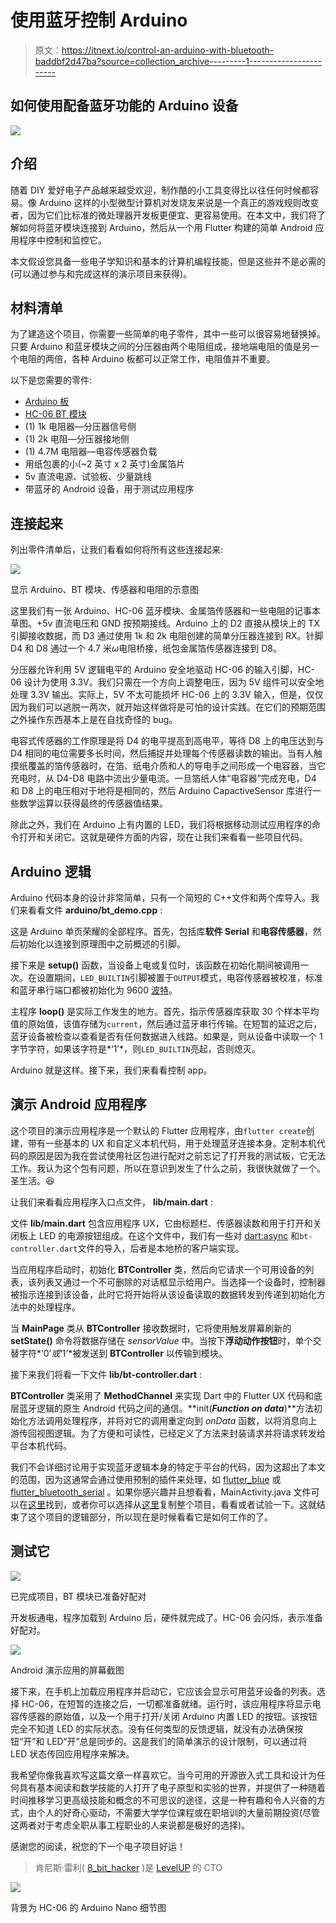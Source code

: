 # 使用蓝牙控制 Arduino

> 原文：<https://itnext.io/control-an-arduino-with-bluetooth-baddbf2d47ba?source=collection_archive---------1----------------------->

## 如何使用配备蓝牙功能的 Arduino 设备

![](img/990508887b03b720602c00cc829c1c22.png)

## 介绍

随着 DIY 爱好电子产品越来越受欢迎，制作酷的小工具变得比以往任何时候都容易。像 Arduino 这样的小型微型计算机对发烧友来说是一个真正的游戏规则改变者，因为它们比标准的微处理器开发板更便宜、更容易使用。在本文中，我们将了解如何将蓝牙模块连接到 Arduino，然后从一个用 Flutter 构建的简单 Android 应用程序中控制和监控它。

本文假设您具备一些电子学知识和基本的计算机编程技能，但是这些并不是必需的(可以通过参与和完成这样的演示项目来获得)。

## 材料清单

为了建造这个项目，你需要一些简单的电子零件，其中一些可以很容易地替换掉。只要 Arduino 和蓝牙模块之间的分压器由两个电阻组成，接地端电阻的值是另一个电阻的两倍，各种 Arduino 板都可以正常工作，电阻值并不重要。

以下是您需要的零件:

*   [Arduino 板](https://www.arduino.cc/en/Main/Boards)
*   [HC-06 BT 模块](https://www.google.com/search?q=arduino+hc-06)
*   (1) 1k 电阻器—分压器信号侧
*   (1) 2k 电阻—分压器接地侧
*   (1) 4.7M 电阻器—电容传感器负载
*   用纸包裹的小(~2 英寸 x 2 英寸)金属箔片
*   5v 直流电源、试验板、少量跳线
*   带蓝牙的 Android 设备，用于测试应用程序

## 连接起来

列出零件清单后，让我们看看如何将所有这些连接起来:

![](img/2d444a557e2d5f2c89069ff1b0b64f32.png)

显示 Arduino、BT 模块、传感器和电阻的示意图

这里我们有一张 Arduino、HC-06 蓝牙模块、金属箔传感器和一些电阻的记事本草图。+5v 直流电压和 GND 按预期接线。Arduino 上的 D2 直接从模块上的 TX 引脚接收数据，而 D3 通过使用 1k 和 2k 电阻创建的简单分压器连接到 RX。针脚 D4 和 D8 通过一个 4.7 米*ω*电阻桥接，纸包金属箔传感器连接到 D8。

分压器允许利用 5V 逻辑电平的 Arduino 安全地驱动 HC-06 的输入引脚，HC-06 设计为使用 3.3V。我们只需在一个方向上调整电压，因为 5V 组件可以安全地处理 3.3V 输出。实际上，5V 不太可能损坏 HC-06 上的 3.3V 输入，但是，仅仅因为我们可以逃脱一两次，就开始这样做将是可怕的设计实践。在它们的预期范围之外操作东西基本上是在自找奇怪的 bug。

电容式传感器的工作原理是将 D4 的电平提高到高电平，等待 D8 上的电压达到与 D4 相同的电位需要多长时间，然后捕捉并处理每个传感器读数的输出。当有人触摸纸覆盖的箔传感器时，在箔、纸电介质和人的导电手之间形成一个电容器，当它充电时，从 D4-D8 电路中流出少量电流。一旦箔纸人体“电容器”完成充电，D4 和 D8 上的电压相对于地将是相同的，然后 Arduino CapactiveSensor 库进行一些数学运算以获得最终的传感器值结果。

除此之外，我们在 Arduino 上有内置的 LED，我们将根据移动测试应用程序的命令打开和关闭它。这就是硬件方面的内容，现在让我们来看看一些项目代码。

## Arduino 逻辑

Arduino 代码本身的设计非常简单，只有一个简短的 C++文件和两个库导入。我们来看看文件 **arduino/bt_demo.cpp** :

这是 Arduino 单页荣耀的全部程序。首先，包括库**软件 Serial** 和**电容传感器**，然后初始化以连接到原理图中之前概述的引脚。

接下来是 **setup()** 函数，当设备上电或复位时，该函数在初始化期间被调用一次。在设置期间，`LED_BUILTIN`引脚被置于`OUTPUT`模式，电容传感器被校准，标准和蓝牙串行端口都被初始化为 9600 [波特](https://en.wikipedia.org/wiki/Baud)。

主程序 **loop()** 是实际工作发生的地方。首先，指示传感器库获取 30 个样本平均值的原始值，该值存储为`current`，然后通过蓝牙串行传输。在短暂的延迟之后，蓝牙设备被检查以查看是否有任何数据进入线路。如果是，则从设备中读取一个 1 字节字符，如果该字符是*‘1’*，则`LED_BUILTIN`亮起，否则熄灭。

Arduino 就是这样。接下来，我们来看看控制 app。

## 演示 Android 应用程序

这个项目的演示应用程序是一个默认的 Flutter 应用程序，由`flutter create`创建，带有一些基本的 UX 和自定义本机代码，用于处理蓝牙连接本身。定制本机代码的原因是因为我在尝试使用社区包进行配对之前忘记了打开我的测试板，它无法工作。我认为这个包有问题，所以在意识到发生了什么之前，我很快就做了一个。圣生活。😆

让我们来看看应用程序入口点文件， **lib/main.dart** :

文件 **lib/main.dart** 包含应用程序 UX，它由标题栏、传感器读数和用于打开和关闭板上 LED 的电源按钮组成。在这个文件中，我们有一些对 [dart:async](https://www.dartlang.org/tutorials/language/futures) 和`bt-controller.dart`文件的导入，后者是本地桥的客户端实现。

当应用程序启动时，初始化 **BTController** 类，然后向它请求一个可用设备的列表，该列表又通过一个不可删除的对话框显示给用户。当选择一个设备时，控制器被指示连接到该设备，此时它将开始将从该设备读取的数据转发到传递到初始化方法中的处理程序。

当 **MainPage** 类从 **BTController** 接收数据时，它将使用触发屏幕刷新的 **setState()** 命令将数据存储在 *sensorValue* 中。当按下**浮动动作按钮**时，单个交替字符*‘0’*或*‘1’*被发送到 **BTController** 以传输到模块。

接下来我们将看一下文件 **lib/bt-controller.dart** :

**BTController** 类采用了 **MethodChannel** 来实现 Dart 中的 Flutter UX 代码和底层蓝牙逻辑的原生 Android 代码之间的通信。**init(***Function on data***)**方法初始化方法调用处理程序，并将对它的调用重定向到 *onData* 函数，以将消息向上游传回视图逻辑。为了方便和可读性，已经定义了方法来封装请求并将请求转发给平台本机代码。

我们不会详细讨论用于实现蓝牙逻辑本身的特定于平台的代码，因为这超出了本文的范围，因为这通常会通过使用预制的插件来处理，如 [flutter_blue](https://github.com/pauldemarco/flutter_blue) 或 [flutter_bluetooth_serial](https://github.com/edufolly/flutter_bluetooth_serial) 。如果你感兴趣并且想看看，MainActivity.java 文件可以在[这里](https://github.com/kenreilly/arduino-bluetooth-demo/blob/master/bt_demo/android/app/src/main/java/com/example/bt_demo/MainActivity.java)找到，或者你可以选择从[这里](https://github.com/kenreilly/arduino-bluetooth-demo)复制整个项目，看看或者试验一下。这就结束了这个项目的逻辑部分，所以现在是时候看看它是如何工作的了。

## 测试它

![](img/400beeacb2beeeab6a183187b8afeb4f.png)

已完成项目，BT 模块已准备好配对

开发板通电，程序加载到 Arduino 后，硬件就完成了。HC-06 会闪烁，表示准备好配对。

![](img/3f9f212538e4726b56b49312020a3335.png)

Android 演示应用的屏幕截图

接下来，在手机上加载应用程序并启动它，它应该会显示可用蓝牙设备的列表。选择 HC-06，在短暂的连接之后，一切都准备就绪。运行时，该应用程序将显示电容传感器的原始值，以及一个用于打开/关闭 Arduino 内置 LED 的按钮。该按钮完全不知道 LED 的实际状态。没有任何类型的反馈逻辑，就没有办法确保按钮“开”和 LED“开”总是同步的。这是我们的简单演示的设计限制，可以通过将 LED 状态传回应用程序来解决。

我希望你像我喜欢写这篇文章一样喜欢它。当今可用的开源嵌入式工具和设计为任何具有基本阅读和数学技能的人打开了电子原型和实验的世界，并提供了一种随着时间推移学习更高级技能和概念的不可思议的途径，这是一种有趣和令人兴奋的方式，由个人的好奇心驱动，不需要大学学位课程或在职培训的大量前期投资(尽管这两者对于考虑全职从事工程职业的人来说都是极好的选择)。

感谢您的阅读，祝您的下一个电子项目好运！

> 肯尼斯·雷利( [8_bit_hacker](https://twitter.com/8_bit_hacker) )是 [LevelUP](https://lvl-up.tech/) 的 CTO

![](img/a7bb5ce5b2f751316c1f83ee4d078ad6.png)

背景为 HC-06 的 Arduino Nano 细节图